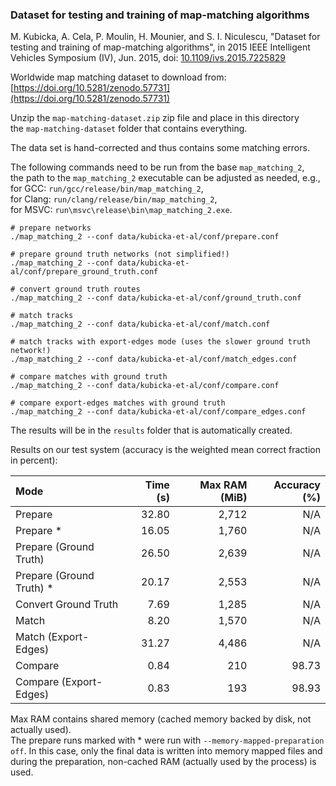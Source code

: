 ### Dataset for testing and training of map-matching algorithms

M. Kubicka, A. Cela, P. Moulin, H. Mounier, and S. I. Niculescu, "Dataset for testing and training of map-matching
algorithms", in 2015 IEEE Intelligent Vehicles Symposium (IV), Jun. 2015,
doi: [10.1109/ivs.2015.7225829](https://dx.doi.org/10.1109%2Fivs.2015.7225829)

Worldwide map matching dataset to download from: \
[https://doi.org/10.5281/zenodo.57731](https://doi.org/10.5281/zenodo.57731)

Unzip the `map-matching-dataset.zip` zip file and place in this directory \
the `map-matching-dataset` folder that contains everything.

The data set is hand-corrected and thus contains some matching errors.

The following commands need to be run from the base `map_matching_2`, \
the path to the `map_matching_2` executable can be adjusted as needed, e.g., \
for GCC: `run/gcc/release/bin/map_matching_2`, \
for Clang: `run/clang/release/bin/map_matching_2`, \
for MSVC: `run\msvc\release\bin\map_matching_2.exe`.

```
# prepare networks
./map_matching_2 --conf data/kubicka-et-al/conf/prepare.conf

# prepare ground truth networks (not simplified!)
./map_matching_2 --conf data/kubicka-et-al/conf/prepare_ground_truth.conf

# convert ground truth routes
./map_matching_2 --conf data/kubicka-et-al/conf/ground_truth.conf

# match tracks
./map_matching_2 --conf data/kubicka-et-al/conf/match.conf

# match tracks with export-edges mode (uses the slower ground truth network!)
./map_matching_2 --conf data/kubicka-et-al/conf/match_edges.conf

# compare matches with ground truth
./map_matching_2 --conf data/kubicka-et-al/conf/compare.conf

# compare export-edges matches with ground truth
./map_matching_2 --conf data/kubicka-et-al/conf/compare_edges.conf
```

The results will be in the `results` folder that is automatically created.

Results on our test system (accuracy is the weighted mean correct fraction in percent):

| Mode                     | Time (s) | Max RAM (MiB) | Accuracy (%) |
|:-------------------------|---------:|--------------:|-------------:|
| Prepare                  |    32.80 |         2,712 |          N/A |
| Prepare *                |    16.05 |         1,760 |          N/A |
| Prepare (Ground Truth)   |    26.50 |         2,639 |          N/A |
| Prepare (Ground Truth) * |    20.17 |         2,553 |          N/A |
| Convert Ground Truth     |     7.69 |         1,285 |          N/A |
| Match                    |     8.20 |         1,570 |          N/A |
| Match (Export-Edges)     |    31.27 |         4,486 |          N/A |
| Compare                  |     0.84 |           210 |        98.73 |
| Compare (Export-Edges)   |     0.83 |           193 |        98.93 |

Max RAM contains shared memory (cached memory backed by disk, not actually used).\
The prepare runs marked with * were run with `--memory-mapped-preparation off`.
In this case, only the final data is written into memory mapped files and during the preparation,
non-cached RAM (actually used by the process) is used.
